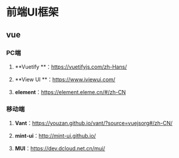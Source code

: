 # 前端UI框架

## vue

### PC端

1. **Vuetify **：https://vuetifyjs.com/zh-Hans/

2. **View UI **：https://www.iviewui.com/

3. **element**：https://element.eleme.cn/#/zh-CN

### 移动端

1. **Vant**：https://youzan.github.io/vant/?source=vuejsorg#/zh-CN/

2. **mint-ui**：http://mint-ui.github.io/

3. **MUI**：https://dev.dcloud.net.cn/mui/